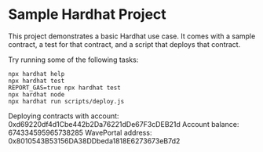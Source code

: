 # Sample Hardhat Project

This project demonstrates a basic Hardhat use case. It comes with a sample contract, a test for that contract, and a script that deploys that contract.

Try running some of the following tasks:

```shell
npx hardhat help
npx hardhat test
REPORT_GAS=true npx hardhat test
npx hardhat node
npx hardhat run scripts/deploy.js
```

Deploying contracts with account:  0xd69220df4d1Cbe442b2Da76221dDe67F3cDEB21d
Account balance:  674334595965738285
WavePortal address:  0x8010543B53156DA38DDbeda1818E6273673eB7d2
